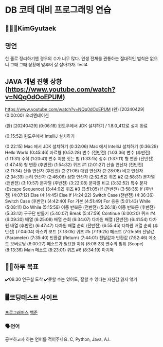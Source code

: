 # DB 코테 대비 프로그래밍 연습

## 🧑🏻‍💻KimGyutaek

## 명언
한 줄로 정리하기엔 경우의 수가 너무 많다. 
인생 전체를 관통하는 절대적인 법칙은 없으니
그때 그때 상황에 맞추어 잘 살아가자. test4

## JAVA 개념 진행 상황(https://www.youtube.com/watch?v=NQq0dOoEPUM)
https://www.youtube.com/watch?v=NQq0dOoEPUM
(완) [20240429] (0:00:00) 오리엔테이션

(완) [20240429] (0:06:18) 윈도우에서 JDK 설치하기 / 1.8.0_412로 설치 완료

(0:15:52) 윈도우에서 IntelliJ 설치하기

(0:22:15) Mac 에서 JDK 설치하기
(0:32:06) Mac 에서 IntelliJ 설치하기
(0:36:29) Hello World
(0:45:46) 자료형
(0:52:28) 변수 (전반전)
(1:03:36) 변수 (후반전)
(1:11:31) 주석
(1:20:41) 변수 이름 짓는 법
(1:33:15) 상수
(1:37:11) 형 변환 (전반전)
(1:47:45) 형 변환 (후반전)
(1:54:32) 퀴즈 #1
(2:01:27) 산술 연산자 (전반전)
(2:11:34) 산술 연산자 (후반전)
(2:21:06) 대입 연산자
(2:28:08) 비교 연산자
(2:34:39) 논리 연산자
(2:46:06) 삼항 연산자
(2:52:52) 퀴즈 #2
(2:58:31) 문자열 (전반전)
(3:10:57) 문자열 (후반전)
(3:22:08) 문자열 비교
(3:32:52) 특수 문자 (Escape Sequence)
(3:44:02) 퀴즈 #3
(3:51:05) If (전반전)
(3:58:35) If (후반전)
(4:07:12) Else
(4:14:45) Else If
(4:24:22) Switch Case (전반전)
(4:36:36) Switch Case (후반전)
(4:42:40) For 기본
(4:51:49) For 응용
(5:01:43) While
(5:08:11) Do While
(5:15:56) 이중 반복문 (전반전)
(5:26:18) 이중 반복문 (후반전)
(5:33:12) 구구단 만들기
(5:40:07) Break
(5:47:59) Continue
(6:00:20) 퀴즈 #4
(6:09:30) 배열
(6:25:08) 배열 순회
(6:34:07) 다차원 배열 (전반전)
(6:41:54) 다차원 배열 (후반전)
(6:47:47) 다차원 배열 순회 (전반전)
(6:55:45) 다차원 배열 순회 (후반전)
(7:04:04) 아스키 코드
(7:13:05) 퀴즈 #5
(7:19:25) 메소드
(7:25:59) 전달값 (Parameter)
(7:35:40) 반환값 (Return)
(7:44:01) 전달값과 반환값
(7:52:46) 메소드 오버로딩
(8:00:27) 메소드가 필요한 이유
(8:08:23) 변수의 범위 (Scope)
(8:13:36) Main 메소드
(8:23:01) 퀴즈 #6
(8:34:19) 마치며

## 💪🏻하루 목표
✔️09:30 연구실 도착
✔️못할 수는 있어도, 잘할 수 있다는 자신감 잃지 않기

## 🖥️코딩테스트 사이트
[프로그래머스](https://www.programmers.co.kr/)
[백준](https://www.acmicpc.net/)

### 🗣️언어
공부하고자 하는 언어를 적어주세요.
C, Python, Java, A.I.
